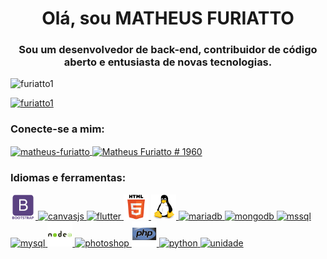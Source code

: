 <h1 align = "center"> Olá, sou MATHEUS FURIATTO </h1>
<h3 align = "center"> Sou um desenvolvedor de back-end, contribuidor de código aberto e entusiasta de novas tecnologias. </h3>

<p align = "left"> <img src = "https://komarev.com/ghpvc/?username=furiatto1&label=Profile%20views&color=0e75b6&style=flat" alt = "furiatto1" /> </p>

<p align = "left"> <a href="https://github.com/ryo-ma/github-profile-trophy"> <img src = "https://github-profile-trophy.vercel.app/?username = furiatto1 "alt =" furiatto1 "/> </a> </p>

<h3 align =" left "> Conecte-se a mim: </h3>
<p align =" left ">
<a href="https://linkedin.com/in/matheus-furiatto-51aab815b" target="blank"> <img align = "center" src = "https://raw.githubusercontent.com/rahuldkjain/github-profile-readme-generator/neutral-icons/src/images/icons/Social/linked-in-alt.svg "alt =" matheus-furiatto "height =" 30 "width =" 40 "/> </a>
<a href = "https://discord.gg/Matheus Furiatto # 1960" target = "blank"> <img align = "center" src = "https://raw.githubusercontent.com/rahuldkjain/github-profile-readme-generator/neutral-icons/src/images/icons/Social/discord.svg "alt =" Matheus Furiatto # 1960 "height =" 30 "width =" 40 "/> </a>
</p>

<h3 align = "left"> Idiomas e ferramentas: </h3>
<p align = "left"> <a href="https://developer.android.com" target="_blank"> <img src = "https://raw.githubusercontent.com/devicons/devicon/master/icons/bootstrap/bootstrap-plain-wordmark.svg"alt =" bootstrap "width =" 40 "height =" 40 " /> </a> <a href="https://canvasjs.com" target="_blank"> <img src = "https: //raw.githubusercontent.com / Hardik0307 / Hardik0307 / master / assets / canvasjs-charts.svg "alt =" canvasjs "width =" 40 "height =" 40 "/> </a> <a href =" https://flutter.dev " target = "_ blank"> <img src = "https://www.vectorlogo.zone/logos/flutterio/flutterio-icon.svg" alt = "flutter" width = "40" height = "40" /> </ a> <a href="https://www.w3.org/html/" target="_blank"> <img src = "https://raw.githubusercontent.com/devicons/devicon/master/icons/html5/html5-original-wordmark.svg "alt =" html5 "width =" 40 "height =" 40 "/> </a> <a href =" https://www.linux.org/ "target =" _ em branco "><img src = "https://raw.githubusercontent.com/devicons/devicon/master/icons/linux/linux-original.svg" alt = "linux" width = "40" height = "40" /> </ a> <a href="https://mariadb.org/" target="_blank"> <img src = "https://www.vectorlogo.zone/logos/mariadb/mariadb-icon.svg" alt = " mariadb "width =" 40 "height =" 40 "/> </a> <a href="https://www.mongodb.com/" target="_blank"> <img src =" https: // raw .githubusercontent.com / devicons / devicon / master / icons / mongodb / mongodb-original-wordmark.svg "alt =" mongodb "width =" 40 "height =" 40 "/> </a> <a href =" https : // www.microsoft.com/en-us/sql-server "target =" _ blank "> <img src =" https://cdn.worldvectorlogo.com/logos/microsoft-sql-server.svg "alt =" mssql "width = "40" height = "40" /> </a> <a href="https://www.mysql.com/" target="_blank"> <img src = "https://raw.githubusercontent.com /devicons/devicon/master/icons/mysql/mysql-original-wordmark.svg "alt =" mysql "width =" 40 "height =" 40 "/> </a> <a href =" https: // nodejs .org "target =" _ blank "> <img src =" https://raw.githubusercontent.com/devicons/devicon/master/icons/nodejs/nodejs-original-wordmark.svg "alt =" nodejs "width =" 40 "altura =" 40 "/> </a> <a href="https://www.photoshop.com/en" target="_blank"> <img src = "https://raw.githubusercontent.com/devicons/devicon/master/ icons / photoshop / photoshop-line.svg "alt =" photoshop "width =" 40 "height =" 40 "/> </a> <a href =" https://www.php.net "target =" _ blank "> <img src =" https://raw.githubusercontent.com/devicons/devicon/master/icons/php/php-original.svg "alt =" php "width =" 40 "height =" 40 "/> </a> <a href="https://www.python.org" target="_blank"> <img src = "https://raw.githubusercontent.com/devicons/devicon/master/icons/python/ python-original.svg "alt = "python" width = "40" height = "40" /> </a> <a href="https://unity.com/" target="_blank"> <img src = "https: // www.vectorlogo.zone/logos/unity3d/unity3d-icon.svg "alt =" unidade "largura =" 40 "altura =" 40 "/> </a> </p>

